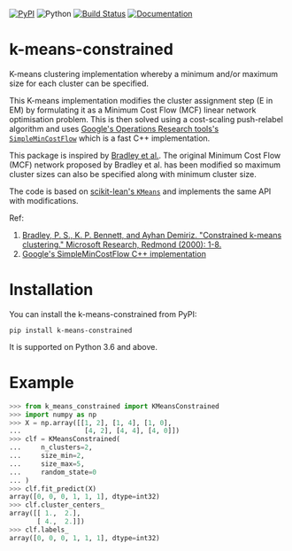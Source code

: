 [![PyPI](https://img.shields.io/pypi/v/k-means-constrained)](https://pypi.org/project/k-means-constrained/)
![Python](https://img.shields.io/badge/python-3.6%20%7C%203.7%20%7C%203.8-blue)
[![Build Status](https://dev.azure.com/josh0282/k-means-constrained/_apis/build/status/joshlk.k-means-constrained?branchName=master)](https://dev.azure.com/josh0282/k-means-constrained/_build/latest?definitionId=1&branchName=master)
[![Documentation](https://readthedocs.org/projects/pip/badge/?version=latest&style=flat)](https://joshlk.github.io/k-means-constrained/)

# k-means-constrained
K-means clustering implementation whereby a minimum and/or maximum size for each
cluster can be specified.

This K-means implementation modifies the cluster assignment step (E in EM)
by formulating it as a Minimum Cost Flow (MCF) linear network
optimisation problem. This is then solved using a cost-scaling
push-relabel algorithm and uses [Google's Operations Research tools's
`SimpleMinCostFlow`](https://developers.google.com/optimization/flow/mincostflow)
which is a fast C++ implementation.

This package is inspired by [Bradley et al.](https://www.microsoft.com/en-us/research/wp-content/uploads/2016/02/tr-2000-65.pdf).
The original Minimum Cost Flow (MCF) network proposed by Bradley et al.
has been modified so maximum cluster sizes can also be specified along
with minimum cluster size. 

The code is based on [scikit-lean's `KMeans`](https://scikit-learn.org/0.19/modules/generated/sklearn.cluster.KMeans.html)
and implements the same API with modifications.

Ref:
1. [Bradley, P. S., K. P. Bennett, and Ayhan Demiriz. "Constrained k-means clustering."
    Microsoft Research, Redmond (2000): 1-8.](https://www.microsoft.com/en-us/research/wp-content/uploads/2016/02/tr-2000-65.pdf)
2. [Google's SimpleMinCostFlow C++ implementation](https://github.com/google/or-tools/blob/master/ortools/graph/min_cost_flow.h)

# Installation
You can install the k-means-constrained from PyPI:

```
pip install k-means-constrained
```

It is supported on Python 3.6 and above.

# Example

```python
>>> from k_means_constrained import KMeansConstrained
>>> import numpy as np
>>> X = np.array([[1, 2], [1, 4], [1, 0],
...                [4, 2], [4, 4], [4, 0]])
>>> clf = KMeansConstrained(
...     n_clusters=2,
...     size_min=2,
...     size_max=5,
...     random_state=0
... )
>>> clf.fit_predict(X)
array([0, 0, 0, 1, 1, 1], dtype=int32)
>>> clf.cluster_centers_
array([[ 1.,  2.],
       [ 4.,  2.]])
>>> clf.labels_
array([0, 0, 0, 1, 1, 1], dtype=int32)
```
